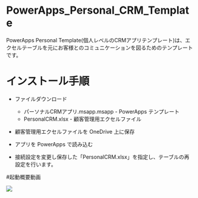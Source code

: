 # PowerApps_Personal_CRM_Template

PowerApps Personal Template(個人レベルのCRMアプリテンプレート)は、エクセルテーブルを元にお客様とのコミュニケーションを図るためのテンプレートです。

# インストール手順

- ファイルダウンロード
  - パーソナルCRMアプリ.msapp.msapp - PowerApps テンプレート
  - PersonalCRM.xlsx - 顧客管理用エクセルファイル
 
- 顧客管理用エクセルファイルを OneDrive 上に保存

- アプリを PowerApps で読み込む

- 接続設定を変更し保存した「PersonalCRM.xlsx」を指定し、テーブルの再設定を行います。

#起動概要動画

[![](http://img.youtube.com/vi/GjoRgx2u6bo/0.jpg)](http://www.youtube.com/watch?v=GjoRgx2u6bo "パーソナルCRLアプリ")
